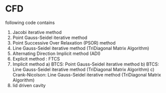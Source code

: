 # CFD
following code contains 
1. Jacobi iterative method
2. Point Gauss-Seidel iterative method
3. Point Successive Over Relaxation (PSOR) method
4. Line Gauss-Seidel iterative method (TriDiagonal Matrix Algorithm)
5. Alternating Direction Implicit method (ADI)
6. Explicit method : FTCS
7. Implicit method
   a) BTCS: Point Gauss-Seidel iterative method
   b) BTCS: Line Gauss-Seidel iterative method (TriDiagonal Matrix Algorithm)
   c) Crank-Nicolson: Line Gauss-Seidel iterative method (TriDiagonal Matrix Algorithm)
8. lid driven cavity


